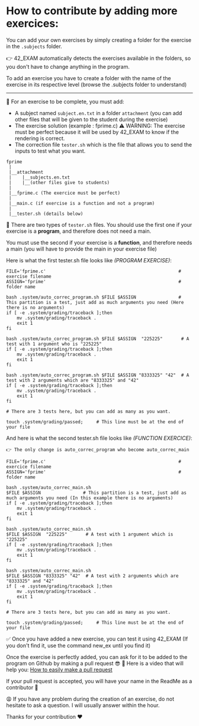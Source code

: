 # How to contribute by adding more exercices:

You can add your own exercises by simply creating a folder for the exercise in the `.subjects` folder.

👉 42_EXAM automatically detects the exercises available in the folders, so you don't have to change anything in the program.

To add an exercise you have to create a folder with the name of the exercise in its respective level (browse the .subjects folder to understand)

--------
 
🔖 For an exercise to be complete, you must add:

- A subject named `subject.en.txt` in a folder `attachment` (you can add other files that will be given to the student during the exercise)
- The exercise solution (example : fprime.c) 
⚠️ WARNING: The exercise must be perfect because it will be used by 42_EXAM to know if the rendering is correct.
- The correction file `tester.sh` which is the file that allows you to send the inputs to test what you want. 

``` 
fprime
 |
 |__attachment
 |    |__subjects.en.txt
 |    |__(other files give to students)
 |
 |__fprime.c (The exercice must be perfect)
 |
 |__main.c (if exercise is a function and not a program)
 |
 |__tester.sh (details below)

``` 



🔎 There are two types of `tester.sh` files.
You should use the first one if your exercise is a **program**, and therefore does not need a main.

You must use the second if your exercise is a **function**, and therefore needs a main (you will have to provide the main in your exercise file)

Here is what the first tester.sh file looks like *(PROGRAM EXERCISE)*:

``` 
FILE='fprime.c'                                                  # exercise filename
ASSIGN='fprime'                                                  # folder name

bash .system/auto_correc_program.sh $FILE $ASSIGN                # This partition is a test, just add as much arguments you need (Here there is no arguments)
if [ -e .system/grading/traceback ];then
    mv .system/grading/traceback .
	exit 1
fi

bash .system/auto_correc_program.sh $FILE $ASSIGN  "225225"       # A test with 1 argument who is "225225"
if [ -e .system/grading/traceback ];then
    mv .system/grading/traceback .
	exit 1
fi

bash .system/auto_correc_program.sh $FILE $ASSIGN "8333325" "42"  # A test with 2 arguments which are "8333325" and "42"
if [ -e .system/grading/traceback ];then
    mv .system/grading/traceback .
	exit 1
fi 

# There are 3 tests here, but you can add as many as you want.

touch .system/grading/passed;     # This line must be at the end of your file
```

And here is what the second tester.sh file looks like *(FUNCTION EXERCICE)*:

 `👉 The only change is auto_correc_program who become auto_correc_main`

``` 
FILE='fprime.c'                                                  # exercice filename
ASSIGN='fprime'                                                  # folder name

bash .system/auto_correc_main.sh 
$FILE $ASSIGN                # This partition is a test, just add as much arguments you need (In this example there is no arguments)
if [ -e .system/grading/traceback ];then
    mv .system/grading/traceback .
	exit 1
fi

bash .system/auto_correc_main.sh 
$FILE $ASSIGN  "225225"       # A test with 1 argument which is "225225"
if [ -e .system/grading/traceback ];then
    mv .system/grading/traceback .
	exit 1
fi

bash .system/auto_correc_main.sh 
$FILE $ASSIGN "8333325" "42"  # A test with 2 arguments which are "8333325" and "42"
if [ -e .system/grading/traceback ];then
    mv .system/grading/traceback .
	exit 1
fi 

# There are 3 tests here, but you can add as many as you want.

touch .system/grading/passed;     # This line must be at the end of your file
```



✅ Once you have added a new exercise, you can test it using 42_EXAM (If you don't find it, use the command new_ex until you find it)

Once the exercise is perfectly added, you can ask for it to be added to the program on Github by making a pull request 😎
🔎 Here is a video that will help you: [How to easily make a pull request](https://www.youtube.com/watch?v=rgbCcBNZcdQ)

If your pull request is accepted, you will have your name in the ReadMe as a contributor 🥳

😩 If you have any problem during the creation of an exercise, do not hesitate to ask a question.
I will usually answer within the hour.

Thanks for your contribution ❤️
